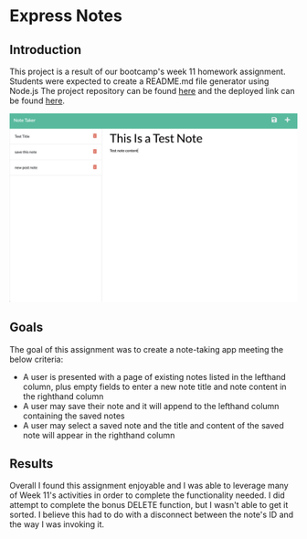# Express Notes

## Introduction
This project is a result of our bootcamp's week 11 homework assignment. Students were expected to create a README.md file generator using Node.js The project repository can be found [here](https://github.com/graycodesnu/express-notes) and the deployed link can be found [here]().

![](/Develop/public/assets/img/Screen%20Shot%202022-10-09%20at%209.53.51%20PM.png)

## Goals 
The goal of this assignment was to create a note-taking app meeting the below criteria:

+ A user is presented with a page of existing notes listed in the lefthand column, plus empty fields to enter a new note title and note content in the righthand column
+ A user may save their note and it will append to the lefthand column containing the saved notes
+ A user may select a saved note and the title and content of the saved note will appear in the righthand column 

## Results 
Overall I found this assignment enjoyable and I was able to leverage many of Week 11's activities in order to complete the functionality needed. I did attempt to complete the bonus DELETE function, but I wasn't able to get it sorted. I believe this had to do with a disconnect between the note's ID and the way I was invoking it.